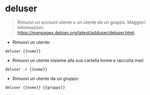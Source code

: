 # deluser

> Rimuovi un account utente o un utente da un gruppo.
> Maggiori informazioni: <https://manpages.debian.org/latest/adduser/deluser.html>.

- Rimuovi un utente:

`deluser {{nome}}`

- Rimuovi un utente insieme alla sua cartella home e raccolta mail:

`deluser -r {{nome}}`

- Rimuovi un utente da un gruppo:

`deluser {{nome}} {{gruppo}}`
